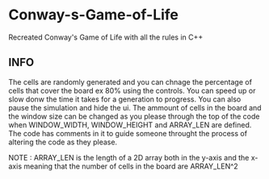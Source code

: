 # Conway-s-Game-of-Life
Recreated Conway's Game of Life with all the rules in C++

## INFO 

The cells are randomly generated and you can chnage the percentage of cells that cover the board ex 80% using the controls. You can speed up or slow donw
the time it takes for a generation to progress. You can also pause the simulation and hide the ui. The ammount of cells in the board and the window size 
can be changed as you please through the top of the code when WINDOW_WIDTH, WINDOW_HEIGHT and ARRAY_LEN are defined. The code has comments in it to guide 
someone throught the process of altering the code as they please. 

NOTE : ARRAY_LEN is the length of a 2D array both in the y-axis and the x-axis meaning that the number of cells in the board are ARRAY_LEN^2
